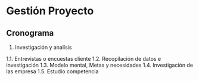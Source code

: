 # Gestión Proyecto

## Cronograma 

1. Investigación y analísis

1.1. Entrevistas o encuestas cliente
1.2. Recopilación de datos e investigación 
1.3. Modelo mental, Metas y necesidades
1.4. Investigación de las empresa
1.5. Estudio competencia


